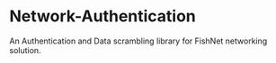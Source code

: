 # Network-Authentication
An Authentication and Data scrambling library for FishNet networking solution.
